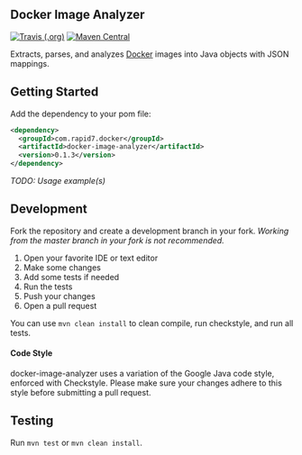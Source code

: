 ## Docker Image Analyzer


[![Travis (.org)](https://img.shields.io/travis/rapid7/docker-image-analyzer.svg)](https://travis-ci.org/rapid7/docker-image-analyzer) [![Maven Central](https://img.shields.io/maven-central/v/com.rapid7.docker/docker-image-analyzer.svg)](https://search.maven.org/artifact/com.rapid7.docker/docker-image-analyzer)

Extracts, parses, and analyzes [Docker](https://www.docker.com) images into Java objects with JSON mappings.

## Getting Started

Add the dependency to your pom file:

```xml
<dependency>
  <groupId>com.rapid7.docker</groupId>
  <artifactId>docker-image-analyzer</artifactId>
  <version>0.1.3</version>
</dependency>
```

_TODO: Usage example(s)_

## Development

Fork the repository and create a development branch in your fork. _Working from the master branch in your fork is not recommended._

1. Open your favorite IDE or text editor
2. Make some changes
3. Add some tests if needed
4. Run the tests
5. Push your changes
6. Open a pull request

You can use `mvn clean install` to clean compile, run checkstyle, and run all tests.

#### Code Style

docker-image-analyzer uses a variation of the Google Java code style, enforced with Checkstyle. Please make sure your changes adhere to this style before submitting a pull request.

## Testing

Run `mvn test` or `mvn clean install`.
